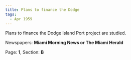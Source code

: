 ```yaml
---  
title: Plans to finance the Dodge  
tags:  
  - Apr 1959  
---  
```

  
Plans to finance the Dodge Island Port project are studied.  
  
Newspapers: **Miami Morning News or The Miami Herald**  
  
Page: **1**, Section: **B** 
